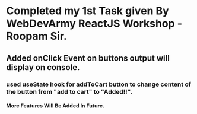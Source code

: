 # Completed my 1st Task given By WebDevArmy ReactJS Workshop - Roopam Sir.
## Added onClick Event on buttons output will display on console.
### used useState hook for addToCart button to change content of the button from "add to cart" to "Added!!". 
#### More Features Will Be Added In Future.
